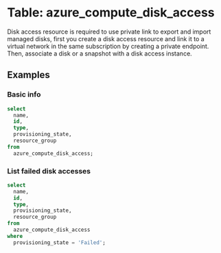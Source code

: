 # Table: azure_compute_disk_access

Disk access resource is required to use private link to export and import managed disks, first you create a disk access resource and link it to a virtual network in the same subscription by creating a private endpoint. Then, associate a disk or a snapshot with a disk access instance.

## Examples

### Basic info

```sql
select
  name,
  id,
  type,
  provisioning_state,
  resource_group
from
  azure_compute_disk_access;
```

### List failed disk accesses

```sql
select
  name,
  id,
  type,
  provisioning_state,
  resource_group
from
  azure_compute_disk_access
where
  provisioning_state = 'Failed';
```
